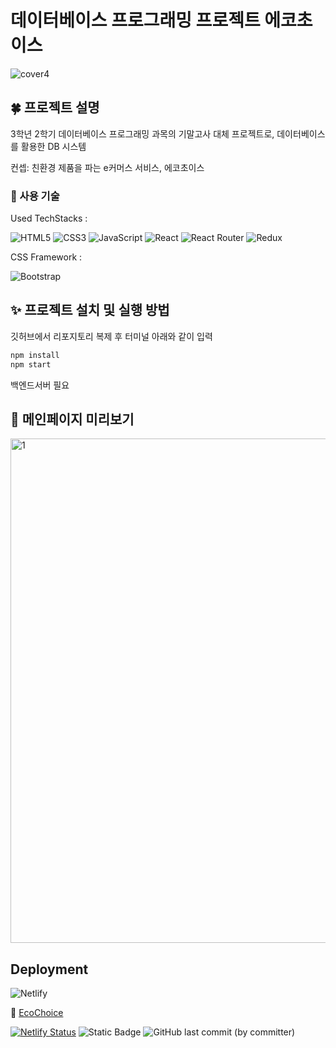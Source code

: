 # 데이터베이스 프로그래밍 프로젝트 에코초이스
![cover4](https://github.com/ShipFriend0516/dbproject/assets/98446924/f30a8e6b-be76-449f-9562-655178dc7216)

## 🍀 프로젝트 설명
3학년 2학기 데이터베이스 프로그래밍 과목의 기말고사 대체 프로젝트로, 데이터베이스를 활용한 DB 시스템

컨셉: 친환경 제품을 파는 e커머스 서비스, 에코초이스


### 🌱 사용 기술
Used TechStacks :

![HTML5](https://img.shields.io/badge/html5-%23E34F26.svg?style=for-the-badge&logo=html5&logoColor=white)
![CSS3](https://img.shields.io/badge/css3-%231572B6.svg?style=for-the-badge&logo=css3&logoColor=white)
![JavaScript](https://img.shields.io/badge/javascript-%23323330.svg?style=for-the-badge&logo=javascript&logoColor=%23F7DF1E)
![React](https://img.shields.io/badge/react-%2320232a.svg?style=for-the-badge&logo=react&logoColor=%2361DAFB)
![React Router](https://img.shields.io/badge/React_Router-CA4245?style=for-the-badge&logo=react-router&logoColor=white)
![Redux](https://img.shields.io/badge/redux-%23593d88.svg?style=for-the-badge&logo=redux&logoColor=white)

CSS Framework : 

![Bootstrap](https://img.shields.io/badge/bootstrap-%238511FA.svg?style=for-the-badge&logo=bootstrap&logoColor=white)

## ✨ 프로젝트 설치 및 실행 방법

깃허브에서 리포지토리 복제 후 터미널 아래와 같이 입력 
```bash
npm install
npm start
```

백엔드서버 필요

## 🥹 메인페이지 미리보기
<img width="807" alt="1" src="https://github.com/ShipFriend0516/dbproject/assets/98446924/47391447-7e5c-44b1-b015-3a0d361a7c35">

## Deployment

![Netlify](https://img.shields.io/badge/netlify-%23000000.svg?style=for-the-badge&logo=netlify&logoColor=#00C7B7)

🌿 <a href="https://ecochoice00.netlify.app/" target="_blank">EcoChoice</a>

[![Netlify Status](https://api.netlify.com/api/v1/badges/ed7a0d8e-a532-4036-917d-62d62377a98d/deploy-status)](https://app.netlify.com/sites/ecochoice00/deploys)
![Static Badge](https://img.shields.io/github/languages/top/ShipFriend0516/dbproject)
![GitHub last commit (by committer)](https://img.shields.io/github/last-commit/ShipFriend0516/dbproject)

